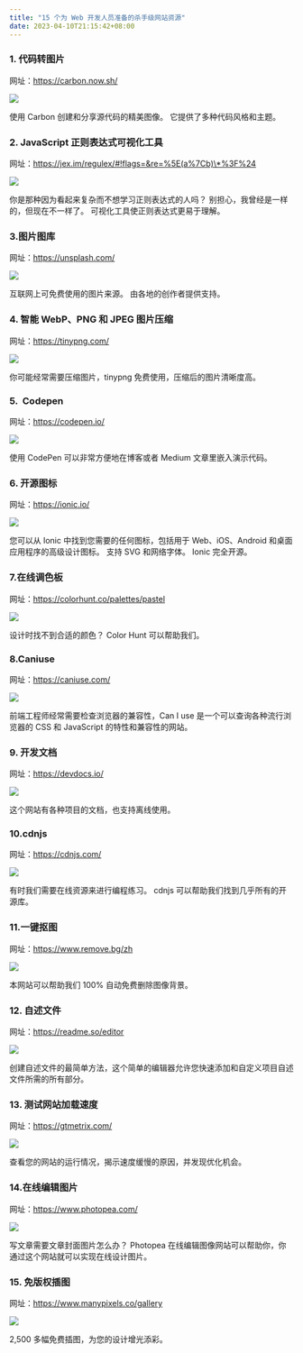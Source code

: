 ```yaml
---
title: "15 个为 Web 开发人员准备的杀手级网站资源"
date: 2023-04-10T21:15:42+08:00
---
```


### 1. 代码转图片

网址：https://carbon.now.sh/

<img src="/imgs/24/04.png" />

使用 Carbon 创建和分享源代码的精美图像。 它提供了多种代码风格和主题。

### 2. JavaScript 正则表达式可视化工具

网址：https://jex.im/regulex/#!flags=&re=%5E(a%7Cb)\*%3F%24

<img src="/imgs/24/05.png" />

你是那种因为看起来复杂而不想学习正则表达式的人吗？ 别担心，我曾经是一样的，但现在不一样了。 可视化工具使正则表达式更易于理解。

### 3.图片图库

网址：https://unsplash.com/

<img src="/imgs/24/06.png" />

互联网上可免费使用的图片来源。 由各地的创作者提供支持。

### 4. 智能 WebP、PNG 和 JPEG 图片压缩

网址：https://tinypng.com/

<img src="/imgs/24/07.png" />

你可能经常需要压缩图片，tinypng 免费使用，压缩后的图片清晰度高。

### 5.  Codepen

网址：https://codepen.io/

<img src="/imgs/24/08.png" />

使用 CodePen 可以非常方便地在博客或者 Medium 文章里嵌入演示代码。

### 6. 开源图标

网址：https://ionic.io/

<img src="/imgs/24/09.png" />

您可以从 Ionic 中找到您需要的任何图标，包括用于 Web、iOS、Android 和桌面应用程序的高级设计图标。 支持 SVG 和网络字体。 Ionic 完全开源。

### 7.在线调色板

网址：https://colorhunt.co/palettes/pastel

<img src="/imgs/24/10.png" />

设计时找不到合适的颜色？ Color Hunt 可以帮助我们。

### 8.Caniuse

网址：https://caniuse.com/

<img src="/imgs/24/11.png" />

前端工程师经常需要检查浏览器的兼容性，Can I use 是一个可以查询各种流行浏览器的 CSS 和 JavaScript 的特性和兼容性的网站。

### 9. 开发文档

网址：https://devdocs.io/

<img src="/imgs/24/12.png" />

这个网站有各种项目的文档，也支持离线使用。

### 10.cdnjs

网址：https://cdnjs.com/

<img src="/imgs/24/13.png" />

有时我们需要在线资源来进行编程练习。 cdnjs 可以帮助我们找到几乎所有的开源库。

### 11.一键抠图

网址：https://www.remove.bg/zh

<img src="/imgs/24/14.png" />

本网站可以帮助我们 100% 自动免费删除图像背景。

### 12. 自述文件

网址：https://readme.so/editor

<img src="/imgs/24/15.png" />

创建自述文件的最简单方法，这个简单的编辑器允许您快速添加和自定义项目自述文件所需的所有部分。

### 13. 测试网站加载速度

网址：https://gtmetrix.com/

<img src="/imgs/24/16.png" />

查看您的网站的运行情况，揭示速度缓慢的原因，并发现优化机会。

### 14.在线编辑图片

网址：https://www.photopea.com/

<img src="/imgs/24/17.png" />

写文章需要文章封面图片怎么办？ Photopea 在线编辑图像网站可以帮助你，你通过这个网站就可以实现在线设计图片。

### 15. 免版权插图

网址：https://www.manypixels.co/gallery

<img src="/imgs/24/18.png" />

2,500 多幅免费插图，为您的设计增光添彩。
